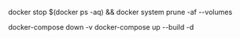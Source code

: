 docker stop $(docker ps -aq) && docker system prune -af --volumes

docker-compose down -v
docker-compose up --build -d
